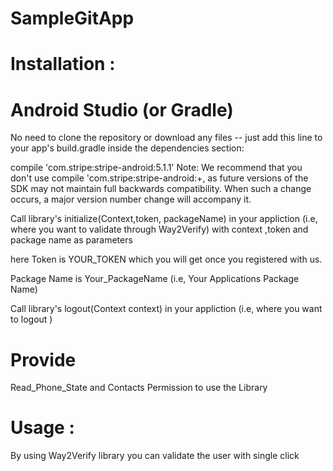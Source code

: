 # SampleGitApp



# Installation :

# Android Studio (or Gradle)

No need to clone the repository or download any files -- just add this line to your app's build.gradle inside the dependencies section:

compile 'com.stripe:stripe-android:5.1.1'
Note: We recommend that you don't use compile 'com.stripe:stripe-android:+, as future versions of the SDK may not maintain full backwards compatibility. When such a change occurs, a major version number change will accompany it.

Call library's initialize(Context,token, packageName) in your appliction (i.e, where you want to validate through Way2Verify)
with context ,token and package name as parameters

here Token is YOUR_TOKEN which you will get once you registered with us.

Package Name is Your_PackageName (i.e, Your Applications Package Name)



Call library's logout(Context context) in your appliction (i.e, where you want to logout )

# Provide
Read_Phone_State and Contacts Permission to use the Library





# Usage :

By using Way2Verify library you can validate the user with single click
